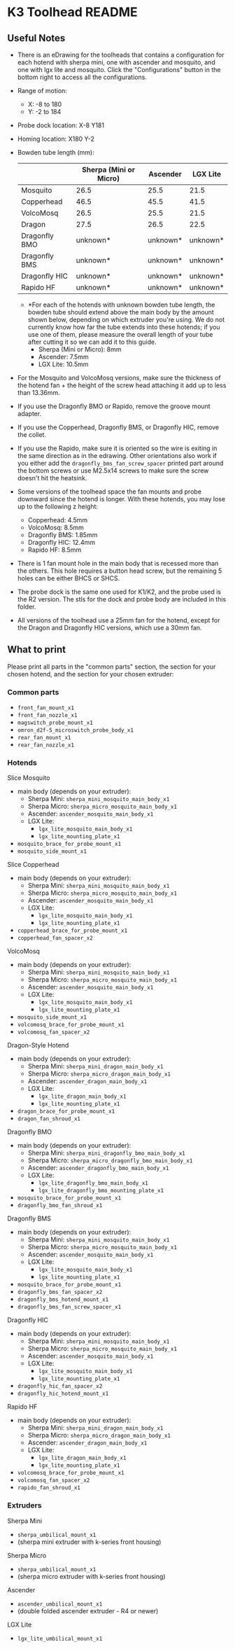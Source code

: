 # K3 Toolhead README

## Useful Notes

- There is an eDrawing for the toolheads that contains a configuration for each hotend with sherpa mini, one with ascender and mosquito, and one with lgx lite and mosquito. Click the "Configurations" button in the bottom right to access all the configurations.
- Range of motion:
    - X: -8 to 180
    - Y: -2 to 184
- Probe dock location: X-8 Y181
- Homing location: X180 Y-2
- Bowden tube length (mm):

    |               | Sherpa (Mini or Micro)  | Ascender  | LGX Lite  |
    | ---           | ---                     | ---       | ---       |
    | Mosquito      | 26.5                    | 25.5      | 21.5      |
    | Copperhead    | 46.5                    | 45.5      | 41.5      |
    | VolcoMosq     | 26.5                    | 25.5      | 21.5      |
    | Dragon        | 27.5                    | 26.5      | 22.5      |
    | Dragonfly BMO | unknown*                | unknown*  | unknown*  |
    | Dragonfly BMS | unknown*                | unknown*  | unknown*  |
    | Dragonfly HIC | unknown*                | unknown*  | unknown*  |
    | Rapido HF     | unknown*                | unknown*  | unknown*  |
    
    - *For each of the hotends with unknown bowden tube length, the bowden tube should extend above the main body by the amount shown below, depending on which extruder you're using. We do not currently know how far the tube extends into these hotends; if you use one of them, please measure the overall length of your tube after cutting it so we can add it to this guide.
      - Sherpa (Mini or Micro): 8mm
      - Ascender: 7.5mm
      - LGX Lite: 10.5mm

- For the Mosquito and VolcoMosq versions, make sure the thickness of the hotend fan + the height of the screw head attaching it add up to less than 13.36mm.
- If you use the Dragonfly BMO or Rapido, remove the groove mount adapter.
- If you use the Copperhead, Dragonfly BMS, or Dragonfly HIC, remove the collet.
- If you use the Rapido, make sure it is oriented so the wire is exiting in the same direction as in the edrawing. Other orientations also work if you either add the `dragonfly_bms_fan_screw_spacer` printed part around the bottom screws or use M2.5x14 screws to make sure the screw doesn't hit the heatsink.
- Some versions of the toolhead space the fan mounts and probe downward since the hotend is longer. With these hotends, you may lose up to the following z height:
    - Copperhead: 4.5mm
    - VolcoMosq: 8.5mm
    - Dragonfly BMS: 1.85mm
    - Dragonfly HIC: 12.4mm
    - Rapido HF: 8.5mm
- There is 1 fan mount hole in the main body that is recessed more than the others. This hole requires a button head screw, but the remaining 5 holes can be either BHCS or SHCS.
- The probe dock is the same one used for K1/K2, and the probe used is the R2 version. The stls for the dock and probe body are included in this folder.
- All versions of the toolhead use a 25mm fan for the hotend, except for the Dragon and Dragonfly HIC versions, which use a 30mm fan.

## What to print

Please print all parts in the "common parts" section, the section for your chosen hotend, and the section for your chosen extruder:

### Common parts

- `front_fan_mount_x1`
- `front_fan_nozzle_x1`
- `magswitch_probe_mount_x1`
- `omron_d2f-5_microswitch_probe_body_x1`
- `rear_fan_mount_x1`
- `rear_fan_nozzle_x1`

### Hotends

Slice Mosquito
- main body (depends on your extruder):
  - Sherpa Mini: `sherpa_mini_mosquito_main_body_x1`
  - Sherpa Micro: `sherpa_micro_mosquito_main_body_x1`
  - Ascender: `ascender_mosquito_main_body_x1`
  - LGX Lite:
    - `lgx_lite_mosquito_main_body_x1`
    - `lgx_lite_mounting_plate_x1`
- `mosquito_brace_for_probe_mount_x1`
- `mosquito_side_mount_x1`

Slice Copperhead
- main body (depends on your extruder):
  - Sherpa Mini: `sherpa_mini_mosquito_main_body_x1`
  - Sherpa Micro: `sherpa_micro_mosquito_main_body_x1`
  - Ascender: `ascender_mosquito_main_body_x1`
  - LGX Lite:
    - `lgx_lite_mosquito_main_body_x1`
    - `lgx_lite_mounting_plate_x1`
- `copperhead_brace_for_probe_mount_x1`
- `copperhead_fan_spacer_x2`

VolcoMosq
- main body (depends on your extruder):
  - Sherpa Mini: `sherpa_mini_mosquito_main_body_x1`
  - Sherpa Micro: `sherpa_micro_mosquito_main_body_x1`
  - Ascender: `ascender_mosquito_main_body_x1`
  - LGX Lite:
    - `lgx_lite_mosquito_main_body_x1`
    - `lgx_lite_mounting_plate_x1`
- `mosquito_side_mount_x1`
- `volcomosq_brace_for_probe_mount_x1`
- `volcomosq_fan_spacer_x2`

Dragon-Style Hotend
- main body (depends on your extruder):
  - Sherpa Mini: `sherpa_mini_dragon_main_body_x1`
  - Sherpa Micro: `sherpa_micro_dragon_main_body_x1`
  - Ascender: `ascender_dragon_main_body_x1`
  - LGX Lite:
    - `lgx_lite_dragon_main_body_x1`
    - `lgx_lite_mounting_plate_x1`
- `dragon_brace_for_probe_mount_x1`
- `dragon_fan_shroud_x1`

Dragonfly BMO
- main body (depends on your extruder):
  - Sherpa Mini: `sherpa_mini_dragonfly_bmo_main_body_x1`
  - Sherpa Micro: `sherpa_micro_dragonfly_bmo_main_body_x1`
  - Ascender: `ascender_dragonfly_bmo_main_body_x1`
  - LGX Lite:
    - `lgx_lite_dragonfly_bmo_main_body_x1`
    - `lgx_lite_dragonfly_bmo_mounting_plate_x1`
- `mosquito_brace_for_probe_mount_x1`
- `dragonfly_bmo_fan_shroud_x1`

Dragonfly BMS
- main body (depends on your extruder):
  - Sherpa Mini: `sherpa_mini_mosquito_main_body_x1`
  - Sherpa Micro: `sherpa_micro_mosquito_main_body_x1`
  - Ascender: `ascender_mosquito_main_body_x1`
  - LGX Lite:
    - `lgx_lite_mosquito_main_body_x1`
    - `lgx_lite_mounting_plate_x1`
- `mosquito_brace_for_probe_mount_x1`
- `dragonfly_bms_fan_spacer_x2`
- `dragonfly_bms_hotend_mount_x1`
- `dragonfly_bms_fan_screw_spacer_x1`

Dragonfly HIC
- main body (depends on your extruder):
  - Sherpa Mini: `sherpa_mini_mosquito_main_body_x1`
  - Sherpa Micro: `sherpa_micro_mosquito_main_body_x1`
  - Ascender: `ascender_mosquito_main_body_x1`
  - LGX Lite:
    - `lgx_lite_mosquito_main_body_x1`
    - `lgx_lite_mounting_plate_x1`
- `dragonfly_hic_fan_spacer_x2`
- `dragonfly_hic_hotend_mount_x1`

Rapido HF
- main body (depends on your extruder):
  - Sherpa Mini: `sherpa_mini_dragon_main_body_x1`
  - Sherpa Micro: `sherpa_micro_dragon_main_body_x1`
  - Ascender: `ascender_dragon_main_body_x1`
  - LGX Lite:
    - `lgx_lite_dragon_main_body_x1`
    - `lgx_lite_mounting_plate_x1`
- `volcomosq_brace_for_probe_mount_x1`
- `volcomosq_fan_spacer_x2`
- `rapido_fan_shroud_x1`

### Extruders

Sherpa Mini
- `sherpa_umbilical_mount_x1`
- (sherpa mini extruder with k-series front housing)

Sherpa Micro
- `sherpa_umbilical_mount_x1`
- (sherpa micro extruder with k-series front housing)

Ascender
- `ascender_umbilical_mount_x1`
- (double folded ascender extruder - R4 or newer)

LGX Lite
- `lgx_lite_umbilical_mount_x1`